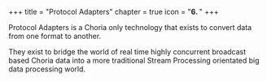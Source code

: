 +++
title = "Protocol Adapters"
chapter = true
icon = "<b>6. </b>"
+++

Protocol Adapters is a Choria only technology that exists to convert data from one format to another.

They exist to bridge the world of real time highly concurrent broadcast based Choria data into a more traditional Stream Processing orientated big data processing world.